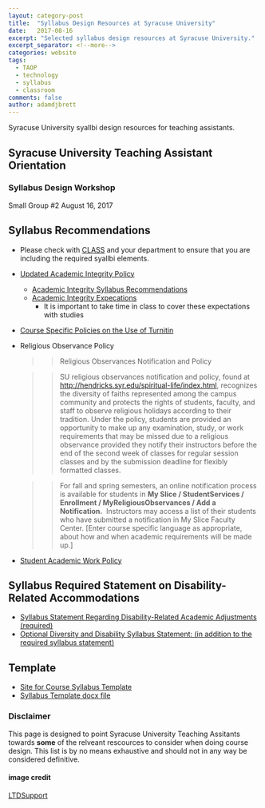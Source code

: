 ```yaml
---
layout: category-post
title:  "Syllabus Design Resources at Syracuse University"
date:   2017-08-16
excerpt: "Selected syllabus design resources at Syracuse University."
excerpt_separator: <!--more-->
categories: website
tags:
  - TAOP
  - technology
  - syllabus
  - classroom
comments: false
author: adamdjbrett
---
```

Syracuse University syallbi design resources for teaching assistants.
<!--more-->

## Syracuse University Teaching Assistant Orientation
### Syllabus Design Workshop
Small Group &#x23;2
August 16, 2017


## Syllabus Recommendations
* Please check with [CLASS](class.syr.edu) and your department to ensure that you are including the required syallbi elements.
* [Updated Academic Integrity Policy](http://class.syr.edu/academic-integrity/policy/)
	* [Academic Integrity Syllabus Recommendations](http://class.syr.edu/academic-integrity/syllabus-recommendations/)
	* [Academic Integrity Expecations](http://class.syr.edu/academic-integrity/expectations/)
		* It is important to take time in class to cover these expectations with studies
* [Course Specific Policies on the Use of Turnitin](http://class.syr.edu/academic-integrity/syllabus-recommendations/)
* Religious Observance Policy
	>>Religious Observances Notification and Policy	>>SU religious observances notification and policy, found at http://hendricks.syr.edu/spiritual-life/index.html, recognizes the diversity of faiths represented among the campus community and protects the rights of students, faculty, and staff to observe religious holidays according to their tradition.  Under the policy, students are provided an opportunity to make up any examination, study, or work requirements that may be missed due to a religious observance provided they notify their instructors before the end of the second week of classes for regular session classes and by the submission deadline for flexibly formatted classes.	>>For fall and spring semesters, an online notification process is available for students in **My Slice / StudentServices / Enrollment / MyReligiousObservances / Add a Notification.**  Instructors may access a list of their students who have submitted a notification in My Slice Faculty Center. [Enter course specific language as appropriate, about how and when academic requirements will be made up.]

* [Student Academic Work Policy](http://coursecatalog.syr.edu/content.php?catoid=3&navoid=270#Student_Academic_Work)
## Syllabus Required Statement on Disability-Related Accommodations
* [Syllabus Statement Regarding Disability-Related Academic Adjustments (required)](http://universitysenate.syr.edu/curricula/courses-proc/syllabus/disability-syllabus-statement/)
* [Optional Diversity and Disability Syllabus Statement: (in addition to the required syllabus statement)](http://disabilityservices.syr.edu/faculty-staff/syllabus-statement/)

## Template
* [Site for Course Syllabus Template](http://universitysenate.syr.edu/curricula/forms/course-syllabus-template/)
* [Syllabus Template docx file](http://universitysenate.syr.edu/curricula/wp-content/uploads/sites/2/2013/08/syllabus-template.docx)

### Disclaimer
This page is designed to point Syracuse University Teaching Assitants towards **some** of the relveant rescources to consider when doing course design. This list is by no means exhaustive and should not in any way be considered definitive.


#### image credit
[LTDSupport](https://pixabay.com/en/technology-classroom-education-1095751/)
